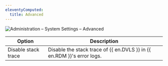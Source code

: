 ```yaml
---
eleventyComputed:
  title: Advanced
---
```

![Administration – System Settings – Advanced](https://cdnweb.devolutions.net/docs/docs_en_server_clip10379.png)

| Option              | Description                                                            |
|---------------------|------------------------------------------------------------------------|
| Disable stack trace | Disable the stack trace of {{ en.DVLS }} in {{ en.RDM }}'s error logs. |
